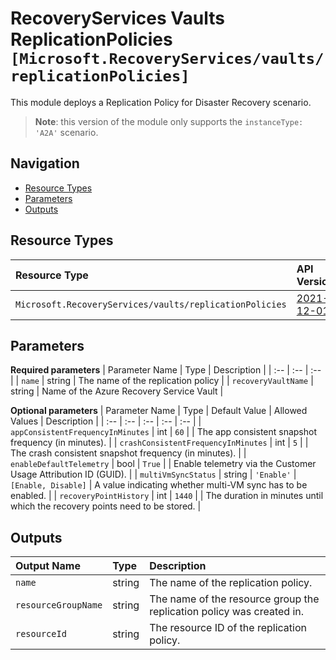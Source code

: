 # RecoveryServices Vaults ReplicationPolicies `[Microsoft.RecoveryServices/vaults/replicationPolicies]`

This module deploys a Replication Policy for Disaster Recovery scenario.

> **Note**: this version of the module only supports the `instanceType: 'A2A'` scenario.

## Navigation

- [Resource Types](#Resource-Types)
- [Parameters](#Parameters)
- [Outputs](#Outputs)

## Resource Types

| Resource Type | API Version |
| :-- | :-- |
| `Microsoft.RecoveryServices/vaults/replicationPolicies` | [2021-12-01](https://docs.microsoft.com/en-us/azure/templates/Microsoft.RecoveryServices/2021-12-01/vaults/replicationPolicies) |

## Parameters

**Required parameters**
| Parameter Name | Type | Description |
| :-- | :-- | :-- |
| `name` | string | The name of the replication policy |
| `recoveryVaultName` | string | Name of the Azure Recovery Service Vault |

**Optional parameters**
| Parameter Name | Type | Default Value | Allowed Values | Description |
| :-- | :-- | :-- | :-- | :-- |
| `appConsistentFrequencyInMinutes` | int | `60` |  | The app consistent snapshot frequency (in minutes). |
| `crashConsistentFrequencyInMinutes` | int | `5` |  | The crash consistent snapshot frequency (in minutes). |
| `enableDefaultTelemetry` | bool | `True` |  | Enable telemetry via the Customer Usage Attribution ID (GUID). |
| `multiVmSyncStatus` | string | `'Enable'` | `[Enable, Disable]` | A value indicating whether multi-VM sync has to be enabled. |
| `recoveryPointHistory` | int | `1440` |  | The duration in minutes until which the recovery points need to be stored. |


## Outputs

| Output Name | Type | Description |
| :-- | :-- | :-- |
| `name` | string | The name of the replication policy. |
| `resourceGroupName` | string | The name of the resource group the replication policy was created in. |
| `resourceId` | string | The resource ID of the replication policy. |


